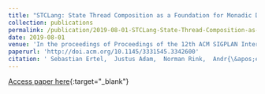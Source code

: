 ```yaml
---
title: "STCLang: State Thread Composition as a Foundation for Monadic Dataflow Parallelism"
collection: publications
permalink: /publication/2019-08-01-STCLang-State-Thread-Composition-as-a-Foundation-for-Monadic-Dataflow-Parallelism
date: 2019-08-01
venue: 'In the proceedings of Proceedings of the 12th ACM SIGPLAN International Symposium on Haskell'
paperurl: 'http://doi.acm.org/10.1145/3331545.3342600'
citation: ' Sebastian Ertel,  Justus Adam,  Norman Rink,  Andr{\&apos;e}s Goens,  Jeronimo Castrillon, &quot;STCLang: State Thread Composition as a Foundation for Monadic Dataflow Parallelism.&quot; In the proceedings of Proceedings of the 12th ACM SIGPLAN International Symposium on Haskell, 2019.'
---
```

[Access paper here](http://doi.acm.org/10.1145/3331545.3342600){:target="_blank"}
